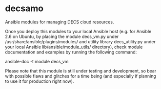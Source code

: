 # decsamo
Ansible modules for managing DECS cloud resources.

Once you deploy this modules to your local Ansible host (e.g. for Ansible 2.6 on Ubuntu, by placing the module decs_vm.py under /usr/share/ansible/plugins/modules/ and utility library decs_utility.py under your local Ansible lib/ansible/module_utils/ directory), check module documentation and examples by running the following command:

ansible-doc -t module decs_vm

Please note that this module is still under testing and development, so bear with possible flaws and glitches for a time being (and especially if planning to use it for production right now).
